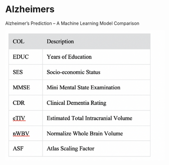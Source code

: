 # Alzheimers
Alzheimer’s Prediction – A Machine Learning Model Comparison

![Image](https://github.com/meronrudy/Alzheimers/blob/master/img/1.png)
